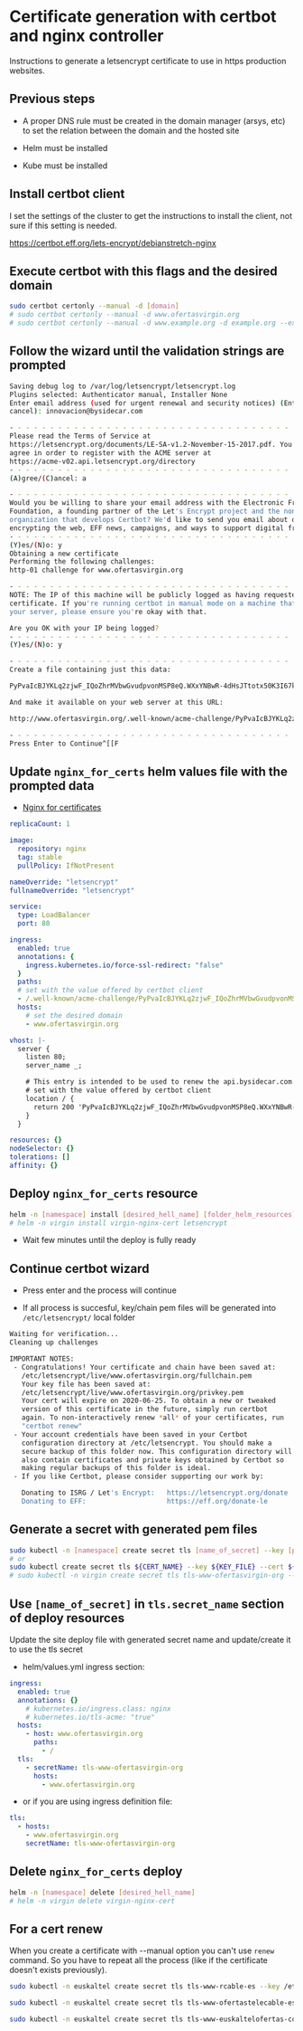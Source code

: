 # Certificate generation with certbot and nginx controller

Instructions to generate a letsencrypt certificate to use in https production websites.

## Previous steps

* A proper DNS rule must be created in the domain manager (arsys, etc) to set the relation between the domain and the hosted site

* Helm must be installed

* Kube must be installed


## Install certbot client

I set the settings of the cluster to get the instructions to install the client, not sure if this setting is needed.

https://certbot.eff.org/lets-encrypt/debianstretch-nginx

## Execute certbot with this flags and the desired domain

```bash
sudo certbot certonly --manual -d [domain]
# sudo certbot certonly --manual -d www.ofertasvirgin.org
# sudo certbot certonly --manual -d www.example.org -d example.org --expand
```

## Follow the wizard until the validation strings are prompted

```bash
Saving debug log to /var/log/letsencrypt/letsencrypt.log
Plugins selected: Authenticator manual, Installer None
Enter email address (used for urgent renewal and security notices) (Enter 'c' to
cancel): innovacion@bysidecar.com

- - - - - - - - - - - - - - - - - - - - - - - - - - - - - - - - - - - - - - - -
Please read the Terms of Service at
https://letsencrypt.org/documents/LE-SA-v1.2-November-15-2017.pdf. You must
agree in order to register with the ACME server at
https://acme-v02.api.letsencrypt.org/directory
- - - - - - - - - - - - - - - - - - - - - - - - - - - - - - - - - - - - - - - -
(A)gree/(C)ancel: a

- - - - - - - - - - - - - - - - - - - - - - - - - - - - - - - - - - - - - - - -
Would you be willing to share your email address with the Electronic Frontier
Foundation, a founding partner of the Let's Encrypt project and the non-profit
organization that develops Certbot? We'd like to send you email about our work
encrypting the web, EFF news, campaigns, and ways to support digital freedom.
- - - - - - - - - - - - - - - - - - - - - - - - - - - - - - - - - - - - - - - -
(Y)es/(N)o: y
Obtaining a new certificate
Performing the following challenges:
http-01 challenge for www.ofertasvirgin.org

- - - - - - - - - - - - - - - - - - - - - - - - - - - - - - - - - - - - - - - -
NOTE: The IP of this machine will be publicly logged as having requested this
certificate. If you're running certbot in manual mode on a machine that is not
your server, please ensure you're okay with that.

Are you OK with your IP being logged?
- - - - - - - - - - - - - - - - - - - - - - - - - - - - - - - - - - - - - - - -
(Y)es/(N)o: y

- - - - - - - - - - - - - - - - - - - - - - - - - - - - - - - - - - - - - - - -
Create a file containing just this data:

PyPvaIcBJYKLq2zjwF_IQoZhrMVbwGvudpvonMSP8eQ.WXxYNBwR-4dHsJTtotx50K3I67kxJ7l_nvyMIZpwdf0

And make it available on your web server at this URL:

http://www.ofertasvirgin.org/.well-known/acme-challenge/PyPvaIcBJYKLq2zjwF_IQoZhrMVbwGvudpvonMSP8eQ

- - - - - - - - - - - - - - - - - - - - - - - - - - - - - - - - - - - - - - - -
Press Enter to Continue^[[F
```

## Update `nginx_for_certs` helm values file with the prompted data

* [Nginx for certificates](https://github.com/BySidecar/devops/tree/dev/helm/bysidecar/letsencrypt)


```yml
replicaCount: 1

image:
  repository: nginx
  tag: stable
  pullPolicy: IfNotPresent

nameOverride: "letsencrypt"
fullnameOverride: "letsencrypt"

service:
  type: LoadBalancer
  port: 80

ingress:
  enabled: true
  annotations: {
    ingress.kubernetes.io/force-ssl-redirect: "false"
  }
  paths:
  # set with the value offered by certbot client
  - /.well-known/acme-challenge/PyPvaIcBJYKLq2zjwF_IQoZhrMVbwGvudpvonMSP8eQ
  hosts:
    # set the desired domain
    - www.ofertasvirgin.org

vhost: |-
  server {
    listen 80;
    server_name _;

    # This entry is intended to be used to renew the api.bysidecar.com certificate
    # set with the value offered by certbot client
    location / {
      return 200 'PyPvaIcBJYKLq2zjwF_IQoZhrMVbwGvudpvonMSP8eQ.WXxYNBwR-4dHsJTtotx50K3I67kxJ7l_nvyMIZpwdf0';
    }
  }

resources: {}
nodeSelector: {}
tolerations: []
affinity: {}
```

## Deploy `nginx_for_certs` resource

```bash
helm -n [namespace] install [desired_hell_name] [folder_helm_resources]
# helm -n virgin install virgin-nginx-cert letsencrypt
```

* Wait few minutes until the deploy is fully ready


## Continue certbot wizard

* Press enter and the process will continue

* If all process is succesful, key/chain pem files will be generated into `/etc/letsencrypt/` local folder

```bash
Waiting for verification...
Cleaning up challenges

IMPORTANT NOTES:
 - Congratulations! Your certificate and chain have been saved at:
   /etc/letsencrypt/live/www.ofertasvirgin.org/fullchain.pem
   Your key file has been saved at:
   /etc/letsencrypt/live/www.ofertasvirgin.org/privkey.pem
   Your cert will expire on 2020-06-25. To obtain a new or tweaked
   version of this certificate in the future, simply run certbot
   again. To non-interactively renew *all* of your certificates, run
   "certbot renew"
 - Your account credentials have been saved in your Certbot
   configuration directory at /etc/letsencrypt. You should make a
   secure backup of this folder now. This configuration directory will
   also contain certificates and private keys obtained by Certbot so
   making regular backups of this folder is ideal.
 - If you like Certbot, please consider supporting our work by:

   Donating to ISRG / Let's Encrypt:   https://letsencrypt.org/donate
   Donating to EFF:                    https://eff.org/donate-le
```

## Generate a secret with generated pem files

```bash
sudo kubectl -n [namespace] create secret tls [name_of_secret] --key [path_privkey_file] --cert [path_fullchain_file]
# or
sudo kubectl create secret tls ${CERT_NAME} --key ${KEY_FILE} --cert ${CERT_FILE}
# sudo kubectl -n virgin create secret tls tls-www-ofertasvirgin-org --key /etc/letsencrypt/live/www.ofertasvirgin.org/privkey.pem --cert /etc/letsencrypt/live/www.ofertasvirgin.org/fullchain.pem
```

## Use `[name_of_secret]` in `tls.secret_name` section of deploy resources

Update the site deploy file with generated secret name and update/create it to use the tls secret

* helm/values.yml ingress section:

```yml
ingress:
  enabled: true
  annotations: {}
    # kubernetes.io/ingress.class: nginx
    # kubernetes.io/tls-acme: "true"
  hosts:
    - host: www.ofertasvirgin.org
      paths:
        - /
  tls:
    - secretName: tls-www-ofertasvirgin-org
      hosts:
        - www.ofertasvirgin.org
```

* or if you are using ingress definition file:

```yml
tls:
  - hosts:
    - www.ofertasvirgin.org
    secretName: tls-www-ofertasvirgin-org
```

## Delete `nginx_for_certs` deploy

```bash
helm -n [namespace] delete [desired_hell_name]
# helm -n virgin delete virgin-nginx-cert
```

## For a cert renew

When you create a certificate with --manual option you can't use `renew` command. So you have to repeat all the process (like if the certificate doesn't exists previously).

```bash
sudo kubectl -n euskaltel create secret tls tls-www-rcable-es --key /etc/letsencrypt/live/www.rcable.es/privkey.pem --cert /etc/letsencrypt/live/www.rcable.es/fullchain.pem --dry-run=client -o yaml | kubectl apply -f -
```

```bash
sudo kubectl -n euskaltel create secret tls tls-www-ofertastelecable-es --key /etc/letsencrypt/live/www.ofertastelecable.es/privkey.pem --cert /etc/letsencrypt/live/www.ofertastelecable.es/fullchain.pem --dry-run=client -o yaml | kubectl apply -f -
```

```bash
sudo kubectl -n euskaltel create secret tls tls-www-euskaltelofertas-com --key  /etc/letsencrypt/live/www.euskaltelofertas.com/privkey.pem --cert /etc/letsencrypt/live/www.euskaltelofertas.com/fullchain.pem --dry-run=client -o yaml | kubectl apply -f -
```
